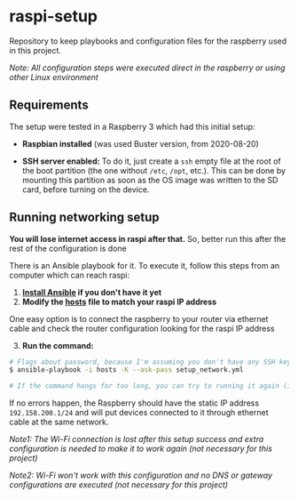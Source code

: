# raspi-setup

Repository to keep playbooks and configuration files for the raspberry used in this project.

_Note: All configuration steps were executed direct in the raspberry or using other Linux environment_

## Requirements

The setup were tested in a Raspberry 3 which had this initial setup:

* **Raspbian installed** (was used Buster version, from 2020-08-20)

* **SSH server enabled:** To do it, just create a `ssh` empty file at the root of the boot partition (the one without `/etc`, `/opt`, etc.).
This can be done by mounting this partition as soon as the OS image was written to the SD card, before turning on the device.

## Running networking setup

**You will lose internet access in raspi after that.** So, better run this after the rest of the configuration is done

There is an Ansible playbook for it. To execute it, follow this steps from an computer which can reach raspi:

1. **[Install Ansible](https://docs.ansible.com/ansible/latest/installation_guide/intro_installation.html#selecting-an-ansible-version-to-install) if you don't have it yet**
2. **Modify the [hosts](./hosts) file to match your raspi IP address**

One easy option is to connect the raspberry to your router via ethernet cable and check the router configuration looking for the raspi IP address

3. **Run the command:**
``` bash
# Flags about password, because I'm assuming you don't have any SSH keys set up
$ ansible-playbook -i hosts -K --ask-pass setup_network.yml

# If the command hangs for too long, you can try to running it again (if there is still network connection)
```

If no errors happen, the Raspberry should have the static IP address `192.158.200.1/24` and will put
devices connected to it through ethernet cable at the same network.

_Note1: The Wi-Fi connection is lost after this setup success and extra configuration is needed to make it to work again (not necessary for this project)_

_Note2: Wi-Fi won't work with this configuration and no DNS or gateway configurations are executed (not necessary for this project)_
